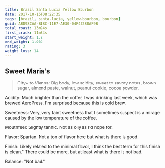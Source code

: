 ```yaml
---
title: Brazil Santa Lucia Yellow Bourbon
date: 2017-10-15T08:22:35
tags: [brazil, santa-lucia, yellow-bourbon, bourbon]
guid: ABD98CAA-B1BC-11E7-AE30-04F46288AF9B
total_roast: 13m24s
first_crack: 11m34s
start_weight: 1.2
end_weight: 1.032
rating: 3
weight_loss: 14
---
```


## Sweet Maria's

> City+ to Vienna: Big body, low acidity, sweet to savory notes, brown sugar,
> almond paste, walnut, peanut cookie, cocoa powder.

Acidity: Much brighter than the coffee I was drinking last week, which was
brewed AeroPress.  I'm surprised because this is cold brew.

Sweetness: Very, very faint sweetness that I sometimes suspect is a mirage
caused by the low temperature of the coffee.

Mouthfeel: Slightly tannic.  Not as oily as I'd hope for.

Flavor: Spartan.  Not a ton of flavor here but what is there is good.

Finish: Likely related to the minimal flavor, I think the best term for this
finish is clean."  There could be more, but at least what is there is not bad.

Balance: "Not bad."
